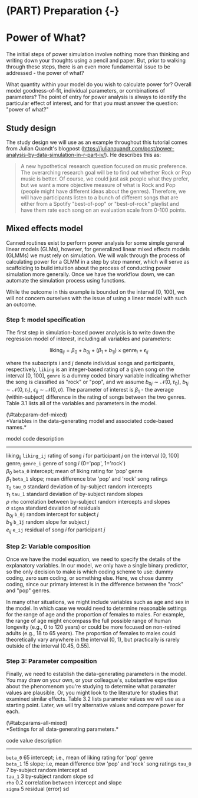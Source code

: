 


# (PART) Preparation {-}

# Power of What?

The initial steps of power simulation involve nothing more than thinking and writing down your thoughts using a pencil and paper. But, prior to walking through these steps, there is an even more fundamental issue to be addressed - the power of what?

What quantity within your model do you wish to calculate power for? Overall model goodness-of-fit, individual parameters, or combinations of parameters? The point of entry for power analysis is always to identify the particular effect of interest, and for that you must answer the question: "power of what?"

## Study design

The study design we will use as an example throughout this tutorial comes from Julian Quandt's blogpost (<https://julianquandt.com/post/power-analysis-by-data-simulation-in-r-part-iv/>). He describes this as:

> A new hypothetical research question focused on music preference. The overarching research goal will be to find out whether Rock or Pop music is better. Of course, we could just ask people what they prefer, but we want a more objective measure of what is Rock and Pop (people might have different ideas about the genres). Therefore, we will have participants listen to a bunch of different songs that are either from a Spotify "best-of-pop" or "best-of-rock" playlist and have them rate each song on an evaluation scale from 0-100 points. 

## Mixed effects model

Canned routines exist to perform power analysis for some simple general linear models (GLMs), however, for generalized linear mixed effects models (GLMMs) we must rely on simulation. We will walk through the process of calculating power for a GLMM in a step by step manner, which will serve as scaffolding to build intuition about the process of conducting power simulation more generally. Once we have the workflow down, we can automate the simulation process using functions. 

While the outcome in this example is bounded on the interval [0, 100], we will not concern ourselves with the issue of using a linear model with such an outcome. 


### Step 1: model specification

The first step in simulation-based power analysis is to write down the regression model of interest, including all variables and parameters:

$$
\textrm{liking}_{ij} = \beta_0 + b_{0j} + (\beta_1 + b_{1j}) \times \textrm{genre}_i + \epsilon_{ij}
$$

where the subscripts $i$ and $j$ denote individual songs and participants, respectively, `liking` is an integer-based rating of a given song on the interval [0, 100], `genre` is a dummy coded binary variable indicating whether the song is classified as "rock" or "pop", and we assume $b_{0j} \sim \mathcal{N}(0, \tau_0)$, $b_{1j} \sim \mathcal{N}(0, \tau_1)$, $\epsilon_{ij} \sim \mathcal{N}(0, \sigma)$. The parameter of interest is $\beta_1$ - the average (within-subject) difference in the rating of songs between the two genres. Table 3.1 lists all of the variables and parameters in the model. 

<caption>(\#tab:param-def-mixed)</caption>

<div custom-style='Table Caption'>*Variables in the data-generating model and associated code-based names.*</div>


model                    code                   description                                                     
-----------------------  ---------------------  ----------------------------------------------------------------
$\textrm{liking}_{ij}$   $\texttt{liking_ij}$   rating of song $i$ for participant $j$ on the interval [0, 100] 
$\textrm{genre}_i$       $\texttt{genre_i}$     genre of song $i$ (0='pop', 1='rock')                           
$\beta_0$                $\texttt{beta_0}$      intercept; mean of liking rating for 'pop' genre                
$\beta_1$                $\texttt{beta_1}$      slope; mean difference btw 'pop' and 'rock' song ratings        
$\tau_0$                 $\texttt{tau_0}$       standard deviation of by-subject random intercepts              
$\tau_1$                 $\texttt{tau_1}$       standard deviation of by-subject random slopes                  
$\rho$                   $\texttt{rho}$         correlation between by-subject random intercepts and slopes     
$\sigma$                 $\texttt{sigma}$       standard deviation of residuals                                 
$b_{0j}$                 $\texttt{b_0j}$        random intercept for subject $j$                                
$b_{1j}$                 $\texttt{b_1j}$        random slope for subject $j$                                    
$e_{ij}$                 $\texttt{e_ij}$        residual of song $i$ for participant $j$                        

### Step 2: Variable composition

Once we have the model equation, we need to specify the details of the explanatory variables. In our model, we only have a single binary predictor, so the only decision to make is which coding scheme to use: dummy coding, zero sum coding, or something else. Here, we chose dummy coding, since our primary interest is in the difference between the "rock" and "pop" genres. 

In many other situations, we might include variables such as age and sex in the model. In which case we would need to determine reasonable settings for the range of age and the proportion of females to males. For example, the range of age might encompass the full possible range of human longevity (e.g., 0 to 120 years) or could be more focused on non-retired adults (e.g., 18 to 65 years). The proportion of females to males could theoretically vary anywhere in the interval (0, 1), but practically is rarely outside of the interval [0.45, 0.55].

### Step 3: Parameter composition

Finally, we need to establish the data-generating parameters in the model. You may draw on your own, or your colleague's, substantive expertise about the phenomenom you're studying to determine what paramater values are plausible. Or, you might look to the literature for studies that examined similar effects. Table 3.2 lists parameter values we will use as a starting point. Later, we will try alternative values and compare power for each.

<caption>(\#tab:params-all-mixed)</caption>

<div custom-style='Table Caption'>*Settings for all data-generating parameters.*</div>


code                value   description                                                   
------------------  ------  --------------------------------------------------------------
$\texttt{beta_0}$   65      intercept; i.e., mean of liking rating for 'pop' genre        
$\texttt{beta_1}$   15      slope; i.e, mean difference btw 'pop' and 'rock' song ratings 
$\texttt{tau_0}$    7       by-subject random intercept sd                                
$\texttt{tau_1}$    3       by-subject random slope sd                                    
$\texttt{rho}$      0.2     correlation between intercept and slope                       
$\texttt{sigma}$    5       residual (error) sd                                           
